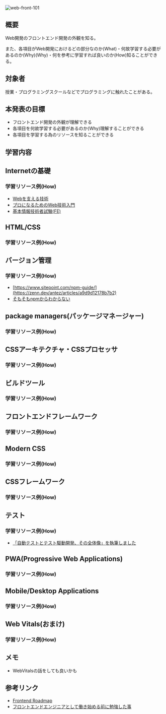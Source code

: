 ![web-front-101](https://user-images.githubusercontent.com/32632542/180588580-9b032e38-a94e-4614-80cd-38af7a948439.jpg)

## 概要

Web開発のフロントエンド開発の外観を知る。

また、各項目がWeb開発におけるどの部分なのか(What)・何故学習する必要があるのか(Why)(Why)・何を参考に学習すれば良いのか(How)知ることができる。

## 対象者

授業・プログラミングスクールなどでプログラミングに触れたことがある。

## 本発表の目標

- フロントエンド開発の外観が理解できる
- 各項目を何故学習する必要があるのか(Why)理解することができる
- 各項目を学習する為のリソースを知ることができる

## 学習内容

## Internetの基礎

### 学習リソース例(How)


- [Webを支える技術](https://www.amazon.co.jp/Web%E3%82%92%E6%94%AF%E3%81%88%E3%82%8B%E6%8A%80%E8%A1%93-HTTP%E3%80%81URI%E3%80%81HTML%E3%80%81%E3%81%9D%E3%81%97%E3%81%A6REST-WEB-PRESS-plus/dp/4774142042)
- [プロになるためのWeb技術入門](https://www.amazon.co.jp/%E3%80%8C%E3%83%97%E3%83%AD%E3%81%AB%E3%81%AA%E3%82%8B%E3%81%9F%E3%82%81%E3%81%AEWeb%E6%8A%80%E8%A1%93%E5%85%A5%E9%96%80%E3%80%8D-%E2%80%95%E2%80%95%E3%81%AA%E3%81%9C%E3%80%81%E3%81%82%E3%81%AA%E3%81%9F%E3%81%AFWeb%E3%82%B7%E3%82%B9%E3%83%86%E3%83%A0%E3%82%92%E9%96%8B%E7%99%BA%E3%81%A7%E3%81%8D%E3%81%AA%E3%81%84%E3%81%AE%E3%81%8B-%E5%B0%8F%E6%A3%AE-%E8%A3%95%E4%BB%8B/dp/4774142352)
- [基本情報技術者試験(FE)](https://www.jitec.ipa.go.jp/1_11seido/fe.html)

## HTML/CSS
### 学習リソース例(How)

## バージョン管理

### 学習リソース例(How)
- [https://www.sitepoint.com/npm-guide/](https://zenn.dev/antez/articles/a9d9d12178b7b2)
- [そもそもnpmからわからない](https://www.sitepoint.com/npm-guide/)
## package managers(パッケージマネージャー)

### 学習リソース例(How)

## CSSアーキテクチャ・CSSプロセッサ

### 学習リソース例(How)

## ビルドツール





### 学習リソース例(How)

## フロントエンドフレームワーク





### 学習リソース例(How)

## Modern CSS





### 学習リソース例(How)

## CSSフレームワーク





### 学習リソース例(How)

## テスト





### 学習リソース例(How)

- [「自動テストとテスト駆動開発、その全体像」を執筆しました](https://t-wada.hatenablog.jp/entry/automated-test-and-tdd-sd202203)

## PWA(Progressive Web Applications)





### 学習リソース例(How)

## Mobile/Desktop Applications





### 学習リソース例(How)

## Web Vitals(おまけ)





### 学習リソース例(How)

## メモ

- WebVitalsの話をしても良いかも

## 参考リンク

- [Frontend Roadmap](https://roadmap.sh/frontend)
- [フロントエンドエンジニアとして働き始める前に勉強した事](https://zenn.dev/k_sato/articles/167288f0913bef)